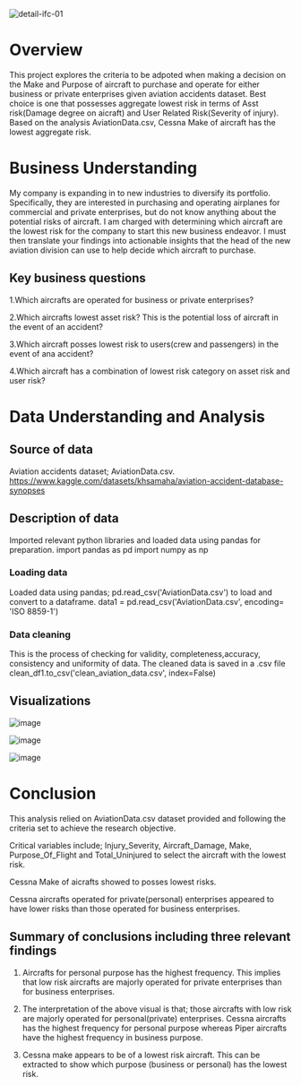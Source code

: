 <p align="center">
  
  ![detail-ifc-01](https://github.com/user-attachments/assets/8dfffb06-3fa7-4432-afcb-a8db6edba756)


# Overview
This project explores the criteria to be adpoted when making a decision on the Make and Purpose of aircraft to purchase and operate for either business or private enterprises given aviation accidents dataset. Best choice is one that possesses aggregate lowest risk in terms of Asst risk(Damage degree on aicraft) and User Related Risk(Severity of injury).
Based on the analysis AviationData.csv, Cessna Make of aircraft has the lowest aggregate risk.

# Business Understanding
My company is expanding in to new industries to diversify its portfolio. Specifically, they are interested in purchasing and operating airplanes for commercial and private enterprises, but do not know anything about the potential risks of aircraft. I am charged with determining which aircraft are the lowest risk for the company to start this new business endeavor. I must then translate your findings into actionable insights that the head of the new aviation division can use to help decide which aircraft to purchase.
## Key business questions
1.Which aircrafts are operated for business or private enterprises?

2.Which aircrafts lowest asset risk? This is the potential loss of aircraft in the event of an accident?

3.Which aircraft posses lowest risk to users(crew and passengers) in the event of ana accident?

4.Which aircraft has a combination of lowest risk category on asset risk and user risk?

# Data Understanding and Analysis

## Source of data

Aviation accidents dataset; AviationData.csv. https://www.kaggle.com/datasets/khsamaha/aviation-accident-database-synopses

## Description of data
Imported relevant python libraries and loaded data using pandas for preparation.
 import pandas as pd
 import numpy as np
### Loading data
 Loaded data using pandas; pd.read_csv('AviationData.csv') to load and convert to a dataframe.
 data1 = pd.read_csv('AviationData.csv', encoding= 'ISO 8859-1')

### Data cleaning
This is the process of checking for validity, completeness,accuracy, consistency and uniformity of data. The cleaned data is saved in a .csv file
clean_df1.to_csv('clean_aviation_data.csv', index=False)

## Visualizations

![image](https://github.com/user-attachments/assets/04dc6e82-2ed2-4334-9bcd-0706a76ce0a5)


![image](https://github.com/user-attachments/assets/7e445e81-b121-419d-9347-3579b8517c64)


![image](https://github.com/user-attachments/assets/31b749e9-0dcd-437d-9a08-4958743aef22)


# Conclusion


This analysis relied on AviationData.csv dataset provided and following the criteria set to achieve the research objective.

Critical variables include; Injury_Severity, Aircraft_Damage, Make, Purpose_Of_Flight and Total_Uninjured to select the aircraft with the lowest risk.

Cessna Make of aicrafts showed to posses lowest risks. 

Cessna aircrafts operated for private(personal) enterprises appeared to have lower risks than those operated for business enterprises.

## Summary of conclusions including three relevant findings

1. Aircrafts for personal purpose has the highest frequency. This implies that low risk aircrafts are majorly operated for private enterprises than for business enterprises. 
 
2. The interpretation of the above visual is that; those aircrafts with low risk are majorly operated for personal(private) enterprises. Cessna aircrafts has the highest frequency for personal purpose whereas Piper aircrafts have the highest frequency in business purpose.

3. Cessna make appears to be of a lowest risk aircraft. This can be extracted to show which purpose (business or personal) has the lowest risk.





